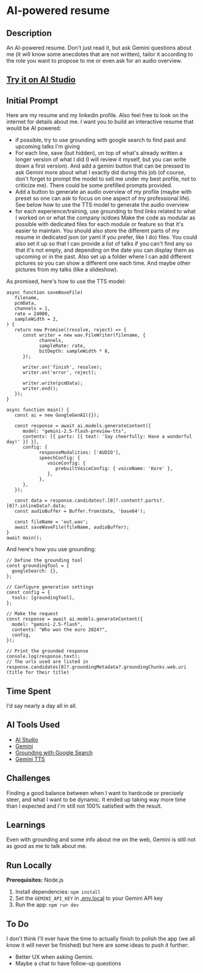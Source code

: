 # AI-powered resume

## Description

An AI-powered resume. Don't just read it, but ask Gemini questions about me (it will know some anecdotes that are not written), tailor it according to the role you want to propose to me or even ask for an audio overview.

## **[Try it on AI Studio](https://bit.ly/giom-ai-resume)**

## Initial Prompt

Here are my resume and my linkedin profile. Also feel free to look on the internet for details about me. I want you to build an interactive resume that would be AI powered:
* if possible, try to use grounding with google search to find past and upcoming talks I'm giving
* For each line, save (but hidden), on top of what's already written a longer version of what I did (I will review it myself, but you can write down a first version). And add a gemini button that can be pressed to ask Gemini more about what I exactly did during this job (of course, don't forget to prompt the model to sell me under my best profile, not to criticize me). There could be some prefilled prompts provided.
* Add a button to generate an audio overview of my profile (maybe with preset so one can ask to focus on one aspect of my professional life). See below how to use the TTS model to generate the audio overview 
* for each experience/training, use grounding to find links related to what I worked on or what the company is/does 
Make the code as modular as possible with dedicated files for each module or feature so that it's easier to maintain. You should also store the different parts of my resume in dedicated json (or yaml if you prefer, like I do) files. You could also set it up so that I can provide a list of talks if you can't find any so that it's not empty, and depending on the date you can display them as upcoming or in the past. Also set up a folder where I can add different pictures so you can show a different one each time. And maybe other pictures from my talks (like a slideshow).

As promised, here's how to use the TTS model:
```
async function saveWaveFile(
   filename,
   pcmData,
   channels = 1,
   rate = 24000,
   sampleWidth = 2,
) {
   return new Promise((resolve, reject) => {
      const writer = new wav.FileWriter(filename, {
            channels,
            sampleRate: rate,
            bitDepth: sampleWidth * 8,
      });

      writer.on('finish', resolve);
      writer.on('error', reject);

      writer.write(pcmData);
      writer.end();
   });
}

async function main() {
   const ai = new GoogleGenAI({});

   const response = await ai.models.generateContent({
      model: "gemini-2.5-flash-preview-tts",
      contents: [{ parts: [{ text: 'Say cheerfully: Have a wonderful day!' }] }],
      config: {
            responseModalities: ['AUDIO'],
            speechConfig: {
               voiceConfig: {
                  prebuiltVoiceConfig: { voiceName: 'Kore' },
               },
            },
      },
   });

   const data = response.candidates?.[0]?.content?.parts?.[0]?.inlineData?.data;
   const audioBuffer = Buffer.from(data, 'base64');

   const fileName = 'out.wav';
   await saveWaveFile(fileName, audioBuffer);
}
await main();
```
And here's how you use grounding:
```
// Define the grounding tool
const groundingTool = {
  googleSearch: {},
};

// Configure generation settings
const config = {
  tools: [groundingTool],
};

// Make the request
const response = await ai.models.generateContent({
  model: "gemini-2.5-flash",
  contents: "Who won the euro 2024?",
  config,
});

// Print the grounded response
console.log(response.text);
// The urls used are listed in response.candidates[0]?.groundingMetadata?.groundingChunks.web.uri (title for their title)
```

## Time Spent

I'd say nearly a day all in all.

## AI Tools Used

*   [AI Studio](https://ai.studio/apps)
*   [Gemini](https://deepmind.google/models/gemini/)
*   [Grounding with Google Search](https://ai.google.dev/gemini-api/docs/google-search)
*   [Gemini TTS](https://ai.google.dev/gemini-api/docs/speech-generation)

## Challenges

Finding a good balance between when I want to hardcode or precisely steer, and what I want to be dynamic. It ended up taking way more time than I expected and I'm still not 100% satisfied with the result.

## Learnings

Even with grounding and some info about me on the web, Gemini is still not as good as me to talk about me.

## Run Locally

**Prerequisites:**  Node.js


1. Install dependencies:
   `npm install`
2. Set the `GEMINI_API_KEY` in [.env.local](.env.local) to your Gemini API key
3. Run the app:
   `npm run dev`

## To Do

I don't think I'll ever have the time to actually finish to polish the app (we all know it will never be finished) but here are some ideas to push it further:
* Better UX when asking Gemini.
* Maybe a chat to have follow-up questions
